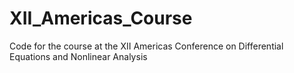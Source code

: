 # XII_Americas_Course
Code for the course at the XII Americas Conference on Differential Equations and Nonlinear Analysis

